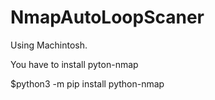 # NmapAutoLoopScaner
Using Machintosh.

You have to install pyton-nmap

$python3 -m pip install python-nmap
